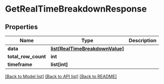 # GetRealTimeBreakdownResponse

## Properties
Name | Type | Description | Notes
------------ | ------------- | ------------- | -------------
**data** | [**list[RealTimeBreakdownValue]**](RealTimeBreakdownValue.md) |  | [optional]
**total_row_count** | **int** |  | [optional]
**timeframe** | **list[int]** |  | [optional]

[[Back to Model list]](../README.md#documentation-for-models) [[Back to API list]](../README.md#documentation-for-api-endpoints) [[Back to README]](../README.md)


